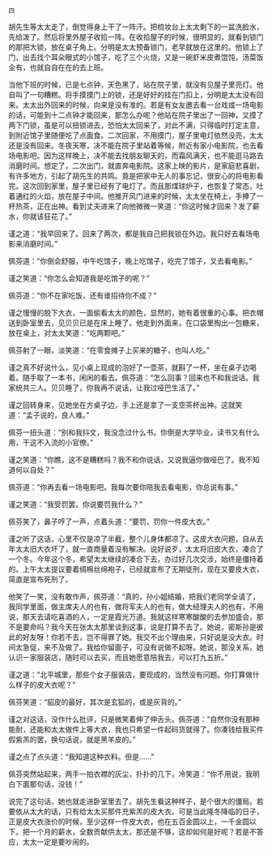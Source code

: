     四 

   胡先生等太太走了，倒觉得身上干了一阵汗。把梳妆台上太太剩下的一盆洗脸水，先给泼了。然后将里外屋子收拾一阵。在收拾屋子的时候，很明显的，就看到锁门的那把大锁，放在桌子角上。分明是太太预备锁门，老早就放在这里的。他锁上了门，出去找个耳朵眼式的小馆子，吃了三个火烧，又是一碗虾米皮煮馄饨，汤菜饭全有，也就自自在在的去上班。

   当他下班的时候，已是七点钟，天色黑了，站在院子里，就没有见屋子里亮灯。他自叫了一句糟糕。将手摸摸门上的锁，还是好好的挂在门扣上，分明是太太没有回来。太太出外回来的时候，向来是没有准的。若是有女友邀去看一台戏或一场电影的话，可能到十二点钟才能回来，那怎么办呢？他站在院子里出了一回神，又摸了两下门锁，虽是可以扭锁进去，恐怕太太回来了，对此不满，只得临时打定主意，到附近馆子里随便吃了点面食。二次回家，不用摸门，屋子里电灯依然没亮，太太还是没有回来。冬夜天寒，决不能在院子里站着等候，附近有家小电影院，也去看场电影吧。因为这样晚上，决不能去找朋友聊天的，而霜风满天，也不能逛马路去消磨时间。想定了，二次出门，就直奔电影院。这家上映的影片，是家庭悲喜剧，有许多地方，引起了胡先生的共鸣。竟是把家中无人的事忘记，很安心的将电影看完。这次回到家里，屋子里已经有了电灯了。而且那煤球炉子，也恢复了常态，吐着通红的火焰，放在屋子中间。他推开风门进来的时候，太太坐在椅上，手捧了一杯热茶，正在出神。看到丈夫进来了向他微微一笑道：“你这时候才回来？发了薪水，你就该狂花了。”

   谨之道：“我早回来了。回来了两次，都是我自己把我锁在外边。我只好去看场电影来消磨时间。”

   佩芬道：“你倒会舒服，中午吃馆子，晚上吃馆子，吃完了馆子，又去看电影。”

   谨之笑道：“你怎么会知道我是吃馆子的呢？”

   佩芬道：“你不在家吃饭，还有谁招待你不成？”

   谨之慢慢的脱下大衣，一面偷看太太的颜色，显然的，她有着很重的心事。把衣帽送到卧室里去，见贝贝已是在床上睡了。他走到外面来，在口袋里掏出一包糖来，放在桌上，对太太笑道：“吃两颗吧。”

   佩芬射了一眼，淡笑道：“在零食摊子上买来的糖子，也叫人吃。”

   谨之真不好说什么，见小桌上现成的泡好了一壶茶，就斟了一杯，坐在桌子边喝着。随手取了一本书，闲闲的看去。佩芬道：“怎么回事？回来也不和我说话。我家统共三人。贝贝睡了，你我再不说话，让我过哑巴生活了。”

   谨之回转身来，见她坐在方桌子边，手上还是拿了一支空茶杯出神。这就笑道：“孟子说的，良人难。”

   佩芬一扭头道：“别和我抖文，我没念过什么书。你倒是大学毕业，读书又有什么用，干这不入流的小官僚。”

   谨之笑道：“你瞧，这不是糟糕吗？我不和你说话，又说我逼你做哑巴了。我不知道何以自处？”

   佩芬道：“你再去看一场电影吧。我每次要你陪我去看电影，你总说有事。”

   谨之笑道：“我受罚罢。你说要罚我什么？”

   佩芬笑了，鼻子哼了一声，点着头道：“要罚，罚你一件皮大衣。”

   谨之听了这话，心里不仅是凉了半截，整个儿身体都凉了。这皮大衣问题，自从去年太太旧大衣坏了，就一直商量着没有解决。说好说歹，太太将旧皮大衣，凑合了一个冬。今年这个冬，希望太太继续的凑合下去，办过好几次交涉，始终是僵持着的。上午太太提议要着绸棉丝绵袍子，已经就宣布了无期徒刑，现在又要皮大衣，简直是宣布死刑了。

   他笑了一笑，没有敢作声，佩芬道：“真的，孙小姐结婚，把我们老同学全请了，我同学里面，做主席夫人的也有，做将军夫人的也有，做大经理夫人的也有，不用说，那天去请吃喜酒的人，一定是霞光万道。我就这样寒寒酸酸的去参加盛会，那不是要命吗？我今天在张太太那里谈到这事，说是打算不去了。她说，密斯孙是彼此的好友呀！你若不去，岂不得罪了她。我交不出个理由来，只好说是没大衣。时间太急促，来不及做了。我给你留面子，可没有说做不起呀。她说，那没关系，她认识一家服装店，随时可以去买，而且她愿意陪我去，可以打九五折。”

   谨之道：“北平城里，那些个女子服装店，要现成的，当然没有问题。你打算做什么样子的皮大衣呢？”

   佩芬笑道：“貂皮的最好，其次是玄狐的，或是灰背的。”

   谨之对这话，没作什么批评，只是微笑着伸了伸舌头。佩芬道：“自然你没有那种能耐，还能和太太做件上等大衣，我也只希望一件起码货就得了。你凑钱给我买件假紫羔的罢，换句话说，就是黑羊皮的。”

   谨之点了点头道：“我知道这种衣料。但是……”

   佩芬突然站起来，两手一拍衣襟的灰尘，扑扑的几下，冷笑道：“你不用说，我明白下面那句话，没钱！”

   说完了这句话，她也就走进卧室里去了。胡先生看这种样子，是个很大的僵局。若要依从太大的话，只有给太太买那件充紫羔的皮大衣。可是当此隆冬降临的日子，正是皮大衣涨价的时候，至少这样一件皮大衣，也在五百金圆以上，一千金圆以下。把一个月的薪水，全数贡献供太太，那还是不够，这却如何是好呢？若是不答应，太太一定是要吵闹的。

